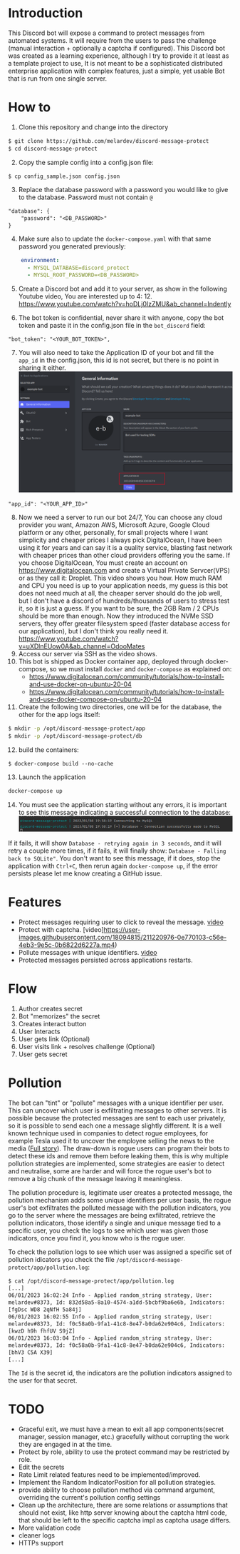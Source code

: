 # Introduction

This Discord bot will expose a command to protect messages from automated systems. It will require from the users
to pass the challenge (manual interaction + optionally a captcha if configured).
This Discord bot was created as a learning experience, although I try to provide it at least as a template project to
use,
It is not meant to be a sophisticated distributed enterprise application with complex features,
just a simple, yet usable Bot that is run from one single server.

# How to

1. Clone this repository and change into the directory

```bash
$ git clone https://github.com/melardev/discord-message-protect
$ cd discord-message-protect
```

2. Copy the sample config into a config.json file:

```
$ cp config_sample.json config.json
```

3. Replace the database password with a password you would like to give to the database. Password must not contain `@`

```
"database": {
    "password": "<DB_PASSWORD>"
}
```

4. Make sure also to update the `docker-compose.yaml` with that same password you generated previously:

```yaml
    environment:
      - MYSQL_DATABASE=discord_protect
      - MYSQL_ROOT_PASSWORD=<DB_PASSWORD>
```

5. Create a Discord bot and add it to your server, as show in the following Youtube video, You are interested up to 4:
    12.
   https://www.youtube.com/watch?v=hoDLj0IzZMU&ab_channel=Indently

6. The bot token is confidential, never share it with anyone,
   copy the bot token and paste it in the config.json file in the `bot_discord` field:

```
"bot_token": "<YOUR_BOT_TOKEN>",
```

7. You will also need to take the Application ID of your bot and fill the `app_id` in the config.json, this id
   is not secret, but there is no point in sharing it either.
   ![discord_app_id.png](excluded%2Fimages%2Fdiscord_app_id.png)

```
"app_id": "<YOUR_APP_ID>"
```

8. Now we need a server to run our bot 24/7, You can choose any cloud provider you want, Amazon AWS, Microsoft Azure,
   Google Cloud platform or any other, personally, for small projects where I want simplicity and cheaper prices
   I always pick DigitalOcean, I have been using it for years and can say it is a quality service, blasting fast network
   with cheaper prices than other cloud providers offering you the same. If you choose DigitalOcean,
   You must create an account on https://www.digitalocean.com and create a Virtual Private Servcer(VPS) or as they call
   it: Droplet.
   This video shows you how. How much RAM and CPU you need is up to your application needs, my guess is this bot
   does not need much at all, the cheaper server should do the job well, but I don't have a discord of
   hundreds/thousands of users
   to stress test it, so it is just a guess.
   If you want to be sure, the 2GB Ram / 2 CPUs should be more than enough. Now they introduced the NVMe SSD servers,
   they offer
   greater filesystem speed (faster database access for our application), but I don't think you really need it.
   https://www.youtube.com/watch?v=uXDlnEUow0A&ab_channel=OdooMates
9. Access our server via SSH as the video shows.
10. This bot is shipped as Docker container app, deployed through docker-compose, so we must install `docker`
    and `docker-compose` as
    explained
    on:
    - https://www.digitalocean.com/community/tutorials/how-to-install-and-use-docker-on-ubuntu-20-04
    - https://www.digitalocean.com/community/tutorials/how-to-install-and-use-docker-compose-on-ubuntu-20-04
11. Create the following two directories, one will be for the database, the other for the app logs itself:

```bash
$ mkdir -p /opt/discord-message-protect/app
$ mkdir -p /opt/discord-message-protect/db
```

12. build the containers:

```
$ docker-compose build --no-cache
```

13. Launch the application

```bash
docker-compose up
```

14. You must see the application starting without any errors, it is important to see this message indicating a
    successful
    connection to the database:
    ![db_success.png](excluded%2Fimages%2Fdb_success.png)

If it fails, it will show `Database - retrying again in 3 seconds`, and it will retry a
couple more times,
if it fails, it will finally show: `Database - Falling back to SQLite"`. You don't want to see this message, if it
does, stop
the application with `Ctrl+C`, then rerun again `docker-compose up`, if the error persists please let me know creating
a GitHub issue.

# Features

- Protect messages requiring user to click to reveal the message.
  [video](https://user-images.githubusercontent.com/18094815/211220966-d6fb113e-a9d4-4c69-8c5c-5356f6664223.mp4)
- Protect with captcha.
  [video]https://user-images.githubusercontent.com/18094815/211220976-0e770103-c56e-4eb3-9e5c-0b6822d6227a.mp4)
- Pollute messages with unique identifiers.
  [video](https://user-images.githubusercontent.com/18094815/211220979-24df4112-b2be-4f8f-ba57-0fc90c7ea583.mp4)
- Protected messages persisted across applications restarts.

# Flow

1. Author creates secret
2. Bot "memorizes" the secret
3. Creates interact button
4. User Interacts
5. User gets link (Optional)
6. User visits link + resolves challenge (Optional)
7. User gets secret

# Pollution

The bot can "tint" or "pollute" messages with a unique identifier per user.
This can uncover which user is exfiltrating messages to other servers.
It is possible because the protected messages are sent to each user privately, so it is possible
to send each one a message slightly different. It is a well known technique used in companies to
detect rogue employees, for example Tesla used it to uncover the employee selling the news to the
media ([Full story](https://www.ndtv.com/world-news/elon-musk-explains-how-tesla-caught-employee-leaking-data-3433802)).
The draw-down is rogue users can program their bots to detect these ids and remove them before leaking them, this is
why multiple pollution strategies are implemented, some strategies are easier to detect and neutralise, some are harder
and will force the rogue user's bot to remove a big chunk of the message leaving it meaningless.

The pollution procedure is, legitimate user creates a protected message, the pollution mechanism adds some unique
identifiers per user basis,
the rogue user's bot exfiltrates the polluted message with the pollution indicators, you go to the server where the
messages are
being exfiltrated,
retrieve the pollution indicators, those identify a single and unique message tied to a specific user, you check the
logs
to see which user was given those indicators, once you find it, you know who is the rogue user.

To check the pollution logs to see which user was assigned a specific set of pollution idicators you check the
file `/opt/discord-message-protect/app/pollution.log`:

```
$ cat /opt/discord-message-protect/app/pollution.log
[...]
06/01/2023 16:02:24 Info - Applied random_string strategy, User: melardev#8373, Id: 832d58a5-8a10-4574-a1dd-5bcbf9ba6e6b, Indicators: [fgDsc WD8 2qNfH 5a84j]
06/01/2023 16:02:55 Info - Applied random_string strategy, User: melardev#8373, Id: f0c58a0b-9fa1-41c8-8e47-b0da62e904c6, Indicators: [kwzD h9h fhfUV S9jZ]
06/01/2023 16:03:04 Info - Applied random_string strategy, User: melardev#8373, Id: f0c58a0b-9fa1-41c8-8e47-b0da62e904c6, Indicators: [bhV3 C5A X39]
[...]
```

The `Id` is the secret id, the indicators are the pollution indicators assigned to the user for that secret.

# TODO

- Graceful exit, we must have a mean to exit all app components(secret manager, session manager, etc.) gracefully
  without
  corrupting the work they are engaged in at the time.
- Protect by role, ability to use the protect command may be restricted by role.
- Edit the secrets
- Rate Limit related features need to be implemented/improved.
- Implement the Random IndicatorPosition for all pollution strategies.
- provide ability to choose pollution method via command argument, overriding the current's pollution config settings
- Clean up the architecture, there are some relations or assumptions that should not exist, like http server knowing
  about the captcha html code, that should be left to the specific captcha impl as captcha usage differs.
- More validation code
- cleaner logs
- HTTPs support